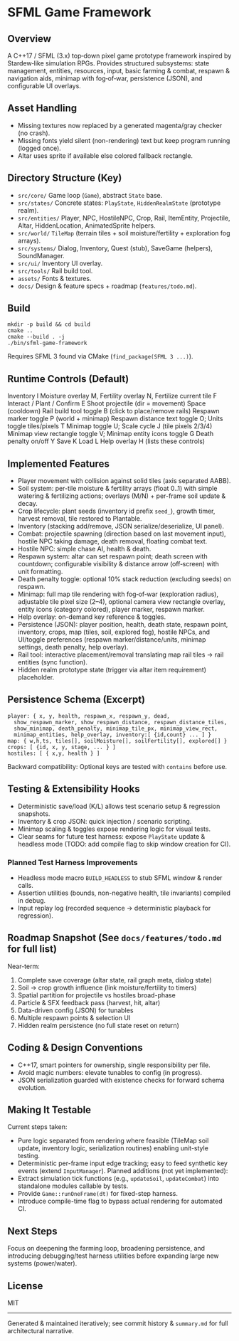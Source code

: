 # SFML Game Framework

## Overview
A C++17 / SFML (3.x) top‑down pixel game prototype framework inspired by Stardew‑like simulation RPGs. Provides structured subsystems: state management, entities, resources, input, basic farming & combat, respawn & navigation aids, minimap with fog‑of‑war, persistence (JSON), and configurable UI overlays.

## Asset Handling
- Missing textures now replaced by a generated magenta/gray checker (no crash).
- Missing fonts yield silent (non-rendering) text but keep program running (logged once).
- Altar uses sprite if available else colored fallback rectangle.

## Directory Structure (Key)
- `src/core/` Game loop (`Game`), abstract `State` base.
- `src/states/` Concrete states: `PlayState`, `HiddenRealmState` (prototype realm).
- `src/entities/` Player, NPC, HostileNPC, Crop, Rail, ItemEntity, Projectile, Altar, HiddenLocation, AnimatedSprite helpers.
- `src/world/` `TileMap` (terrain tiles + soil moisture/fertility + exploration fog arrays).
- `src/systems/` Dialog, Inventory, Quest (stub), SaveGame (helpers), SoundManager.
- `src/ui/` Inventory UI overlay.
- `src/tools/` Rail build tool.
- `assets/` Fonts & textures.
- `docs/` Design & feature specs + roadmap (`features/todo.md`).

## Build
```
mkdir -p build && cd build
cmake ..
cmake --build . -j
./bin/sfml-game-framework
```
Requires SFML 3 found via CMake (`find_package(SFML 3 ...)`).

## Runtime Controls (Default)
Inventory I
Moisture overlay M, Fertility overlay N, Fertilize current tile F
Interact / Plant / Confirm E
Shoot projectile (dir = movement) Space (cooldown)
Rail build tool toggle B (click to place/remove rails)
Respawn marker toggle P (world + minimap)
Respawn distance text toggle O; Units toggle tiles/pixels T
Minimap toggle U; Scale cycle J (tile pixels 2/3/4)
Minimap view rectangle toggle V; Minimap entity icons toggle G
Death penalty on/off Y
Save K  Load L
Help overlay H (lists these controls)

## Implemented Features
- Player movement with collision against solid tiles (axis separated AABB).
- Soil system: per-tile moisture & fertility arrays (float 0..1) with simple watering & fertilizing actions; overlays (M/N) + per-frame soil update & decay.
- Crop lifecycle: plant seeds (inventory id prefix `seed_`), growth timer, harvest removal, tile restored to Plantable.
- Inventory (stacking add/remove, JSON serialize/deserialize, UI panel).
- Combat: projectile spawning (direction based on last movement input), hostile NPC taking damage, death removal, floating combat text.
- Hostile NPC: simple chase AI, health & death.
- Respawn system: altar can set respawn point; death screen with countdown; configurable visibility & distance arrow (off‑screen) with unit formatting.
- Death penalty toggle: optional 10% stack reduction (excluding seeds) on respawn.
- Minimap: full map tile rendering with fog‑of‑war (exploration radius), adjustable tile pixel size (2–4), optional camera view rectangle overlay, entity icons (category colored), player marker, respawn marker.
- Help overlay: on-demand key reference & toggles.
- Persistence (JSON): player position, health, death state, respawn point, inventory, crops, map (tiles, soil, explored fog), hostile NPCs, and UI/toggle preferences (respawn marker/distance/units, minimap settings, death penalty, help overlay).
- Rail tool: interactive placement/removal translating map rail tiles → rail entities (sync function).
- Hidden realm prototype state (trigger via altar item requirement) placeholder.

## Persistence Schema (Excerpt)
```
player: { x, y, health, respawn_x, respawn_y, dead,
  show_respawn_marker, show_respawn_distance, respawn_distance_tiles,
  show_minimap, death_penalty, minimap_tile_px, minimap_view_rect,
  minimap_entities, help_overlay, inventory:[ {id,count} ... ] }
map: { w,h,ts, tiles[], soilMoisture[], soilFertility[], explored[] }
crops: [ {id, x, y, stage, ... } ]
hostiles: [ { x,y, health } ]
```
Backward compatibility: Optional keys are tested with `contains` before use.

## Testing & Extensibility Hooks
- Deterministic save/load (K/L) allows test scenario setup & regression snapshots.
- Inventory & crop JSON: quick injection / scenario scripting.
- Minimap scaling & toggles expose rendering logic for visual tests.
- Clear seams for future test harness: expose `PlayState` update & headless mode (TODO: add compile flag to skip window creation for CI).

### Planned Test Harness Improvements
- Headless mode macro `BUILD_HEADLESS` to stub SFML window & render calls.
- Assertion utilities (bounds, non-negative health, tile invariants) compiled in debug.
- Input replay log (recorded sequence -> deterministic playback for regression).

## Roadmap Snapshot (See `docs/features/todo.md` for full list)
Near-term:
1. Complete save coverage (altar state, rail graph meta, dialog state)
2. Soil → crop growth influence (link moisture/fertility to timers)
3. Spatial partition for projectile vs hostiles broad-phase
4. Particle & SFX feedback pass (harvest, hit, altar)
5. Data-driven config (JSON) for tunables
6. Multiple respawn points & selection UI
7. Hidden realm persistence (no full state reset on return)

## Coding & Design Conventions
- C++17, smart pointers for ownership, single responsibility per file.
- Avoid magic numbers: elevate tunables to config (in progress).
- JSON serialization guarded with existence checks for forward schema evolution.

## Making It Testable
Current steps taken:
- Pure logic separated from rendering where feasible (TileMap soil update, inventory logic, serialization routines) enabling unit-style testing.
- Deterministic per-frame input edge tracking; easy to feed synthetic key events (extend `InputManager`).
Planned additions (not yet implemented):
- Extract simulation tick functions (e.g., `updateSoil`, `updateCombat`) into standalone modules callable by tests.
- Provide `Game::runOneFrame(dt)` for fixed-step harness.
- Introduce compile-time flag to bypass actual rendering for automated CI.

## Next Steps
Focus on deepening the farming loop, broadening persistence, and introducing debugging/test harness utilities before expanding large new systems (power/water).

## License
MIT

---
Generated & maintained iteratively; see commit history & `summary.md` for full architectural narrative.